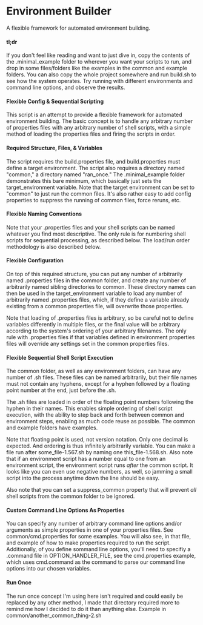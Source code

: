 # Environment Builder
A flexible framework for automated environment building.

#### tl;dr
If you don't feel like reading and want to just dive in, copy the contents of the .minimal_example folder to wherever you want your scripts to run, and drop in some files/folders like the examples in the common and example folders. You can also copy the whole project somewhere and run build.sh to see how the system operates. Try running with different environments and command line options, and observe the results.

#### Flexible Config & Sequential Scripting
This script is an attempt to provide a flexible framework for automated environment building. The basic concept is to handle any arbitrary number of properties files with any arbitrary number of shell scripts, with a simple method of loading the properties files and firing the scripts in order.

#### Required Structure, Files, & Variables
The script requires the build.properties file, and build.properties must define a target environment. The script also requires a directory named "common," a directory named "ran_once." The .minimal_example folder demonstrates this bare minimum, which basically just sets the target_environment variable. Note that the target environment can be set to "common" to just run the common files. It's also rather easy to add config properties to suppress the running of common files, force reruns, etc. 

#### Flexible Naming Conventions

Note that your .properties files and your shell scripts can be named whatever you find most descriptive. The only rule is for numbering shell scripts for sequential processing, as described below. The load/run order methodology is also described below.

#### Flexible Configuration
On top of this required structure, you can put any number of arbitrarily named .properties files in the common folder, and create any number of arbitrarily named sibling directories to common. These directory names can then be used in the target_environment variable to load any number of arbitrarily named .properties files, which, if they define a variable already existing from a common properties file, will overwrite those properties.

Note that loading of .properties files is arbitrary, so be careful not to define variables differently in multiple files, or the final value will be arbitrary according to the system's ordering of your arbitrary filenames. The only rule with .properties files if that variables defined in environment properties files will override any settings set in the common properties files.

#### Flexible Sequential Shell Script Execution
The common folder, as well as any environment folders, can have any number of .sh files. These files can be named arbitrarily, but their file names must not contain any hyphens, except for a hyphen followed by a floating point number at the end, just before the .sh.

The .sh files are loaded in order of the floating point numbers following the hyphen in their names. This enables simple ordering of shell script execution, with the ability to step back and forth between common and environment steps, enabling as much code reuse as possible. The common and example folders have examples.

Note that floating point is used, not version notation. Only one decimal is expected. And ordering is thus infinitely arbitrarily variable. You can make a file run after some_file-1.567.sh by naming one this_file-1.568.sh. Also note that if an environment script has a number equal to one from an environment script, the environment script runs *after* the common script. It looks like you can even use negative numbers, as well, so jamming a small script into the process anytime down the line should be easy.

Also note that you can set a suppress_common property that will prevent *all* shell scripts from the common folder to be ignored.

#### Custom Command Line Options As Properties
You can specify any number of arbitrary command line options and/or arguments as simple properties in one of your properties files. See common/cmd.properties for some examples. You will also see, in that file, and example of how to make properties required to run the script. Additionally, of you define sommand line options, you'll need to specifiy a .command file in OPTION_HANDLER_FILE, see the cmd.properties example, which uses cmd.command as the command to parse our command line options into our chosen variables.

#### Run Once
The run once concept I'm using here isn't required and could easily be replaced by any other method, I made that directory required more to remind me how I decided to do it than anything else. Example in common/another_common_thing-2.sh
